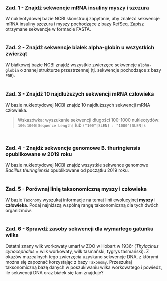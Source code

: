 ### Zad. 1 - Znajdź sekwencje mRNA insuliny myszy i szczura
W nukleotydowej bazie NCBI skonstruuj zapytanie, aby znaleźć sekwencje mRNA insuliny szczura i myszy pochodzące z bazy RefSeq. Zapisz otrzymane sekwencje w formacie FASTA.
<br/><br/>


### Zad. 2 - Znajdź sekwencje białek alpha-globin u wszystkich zwierząt
W białkowej bazie NCBI znajdź wszystkie zwierzęce sekwencje `alpha-globin` o znanej strukturze przestrzennej (tj. sekwencje pochodzące z bazy `PDB`).
<br/><br/>

### Zad. 3 - Znajdź 10 najdłuższych sekwencji mRNA człowieka
W bazie nukleotydowej NCBI znajdź 10 najdłuższych sekwencji mRNA człowieka.
> Wskazówka: wyszukanie sekwencji długości 100-1000 nukleotydów: `100:1000[Sequence Length]` lub `("100"[SLEN] : "1000"[SLEN])`.

<br/>

### Zad. 4 - Znajdź sekwencje genomowe B. thuringiensis opublikowane w 2019 roku
W bazie nukleotydowej NCBI znajdź wszystkie sekwence genomowe *Bacillus thuringiensis* opublikowane od początku 2019 roku.
<br/><br>

### Zad. 5 - Porównaj linię taksonomiczną myszy i człowieka
W bazie `Taxonomy` wyszukaj informacje na temat linii ewolucyjnej **myszy** i **człowieka**. Podaj najniższą wspólną rangę taksonomiczną dla tych dwóch organizmów.
<br/><br/>


### Zad. 6 - Sprawdź zasoby sekwencji dla wymarłego gatunku wilka
Ostatni znany wilk workowaty umarł w ZOO w Hobart w 1936r (*Thylacinus cynocephalus* = wilk workowaty, wilk tasmański, tygrys tasmański). Z okazów muzealnych tego zwierzęcia uzyskano sekwencje DNA, z którymi można się zapoznać korzystając z bazy `Taxonomy`. Przeszukaj taksonomiczną bazę danych w poszukiwaniu wilka workowatego i powiedz, ile sekwencji DNA oraz białek się tam znajduje?